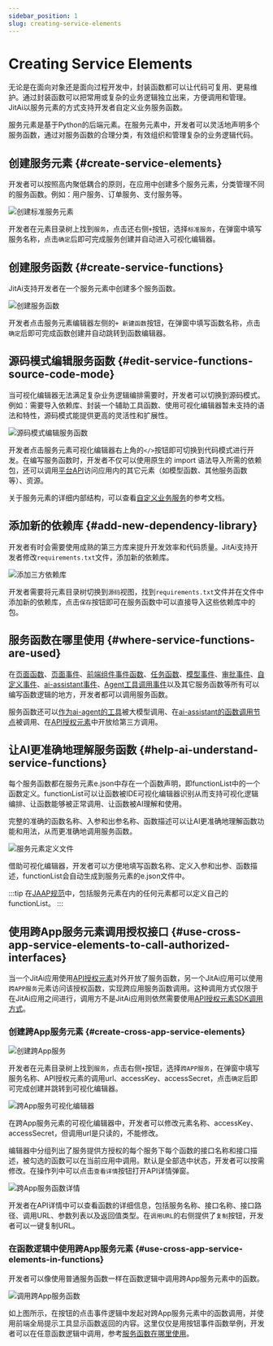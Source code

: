 ```yaml
---
sidebar_position: 1
slug: creating-service-elements
---
```


# Creating Service Elements
无论是在面向对象还是面向过程开发中，封装函数都可以让代码可复用、更易维护。通过封装函数可以把常用或复杂的业务逻辑独立出来，方便调用和管理。JitAi以服务元素的方式支持开发者自定义业务服务函数。

服务元素是基于Python的后端元素。在服务元素中，开发者可以灵活地声明多个服务函数，通过对服务函数的合理分类，有效组织和管理复杂的业务逻辑代码。

## 创建服务元素 {#create-service-elements}
开发者可以按照高内聚低耦合的原则，在应用中创建多个服务元素，分类管理不同的服务函数。例如：用户服务、订单服务、支付服务等。

![创建标准服务元素](./img/create-standard-service-element.gif)

开发者在元素目录树上找到`服务`，点击还右侧`+`按钮，选择`标准服务`，在弹窗中填写服务名称，点击`确定`后即可完成服务创建并自动进入可视化编辑器。

## 创建服务函数 {#create-service-functions}
JitAi支持开发者在一个服务元素中创建多个服务函数。

![创建服务函数](./img/create-service-function.gif)

开发者点击服务元素编辑器左侧的`+ 新建函数`按钮，在弹窗中填写函数名称，点击`确定`后即可完成函数创建并自动跳转到函数编辑器。

## 源码模式编辑服务函数 {#edit-service-functions-source-code-mode}
当可视化编辑器无法满足复杂业务逻辑编排需要时，开发者可以切换到源码模式。例如：需要导入依赖库、封装一个辅助工具函数、使用可视化编辑器暂未支持的语法和特性，源码模式能提供更高的灵活性和扩展性。

![源码模式编辑服务函数](./img/source-code-mode-edit-service-function.png)

开发者点击服务元素可视化编辑器右上角的`</>`按钮即可切换到代码模式进行开发。在编写服务函数时，开发者不仅可以使用原生的 import 语法导入所需的依赖包，还可以调用[平台API](../../reference/runtime-platform/backend)访问应用内的其它元素（如模型函数、其他服务函数等）、资源。

关于服务元素的详细内部结构，可以查看[自定义业务服务](../../reference/framework/JitService/custom-business-service)的参考文档。

## 添加新的依赖库 {#add-new-dependency-library}
开发者有时会需要使用成熟的第三方库来提升开发效率和代码质量。JitAi支持开发者修改`requirements.txt`文件，添加新的依赖库。

![添加三方依赖库](./img/add-third-party-dependencies.gif)

开发者需要将元素目录树切换到`源码`视图，找到`requirements.txt`文件并在文件中添加新的依赖库，点击`保存`按钮即可在服务函数中可以直接导入这些依赖库中的包。

## 服务函数在哪里使用 {#where-service-functions-are-used}
在[页面函数](../shell-and-page/component-based-page-development#page-functions)、[页面事件](../shell-and-page/component-based-page-development#page-events)、[前端组件事件函数](../shell-and-page/component-based-page-development#event-panel)、[任务函数](./background-tasks#task-execution-function-development)、[模型事件](./event-handling#model-events)、[审批事件](./event-handling#approval-events)、[自定义事件](./event-handling#custom-events)、[ai-assistant事件](./event-handling#ai-assistant-events)、[Agent工具调用事件](./event-handling#agent-tool-call-events)以及其它服务函数等所有可以编写函数逻辑的地方，开发者都可以调用服务函数。

服务函数还可以[作为ai-agent的工具](../ai-agent/create-ai-agent#agent-calling-service-functions)被大模型调用、在[ai-assistant的函数调用节点](../ai-assitant/create-ai-assistant#function-call)被调用、在[API授权元素](../api-exposure/api-authorization)中开放给第三方调用。

## 让AI更准确地理解服务函数 {#help-ai-understand-service-functions}
每个服务函数都在服务元素e.json中存在一个函数声明，即functionList中的一个函数定义。functionList可以让函数被IDE可视化编辑器识别从而支持可视化逻辑编排、让函数能够被正常调用、让函数被AI理解和使用。

完整的准确的函数名称、入参和出参名称、函数描述可以让AI更准确地理解函数功能和用法，从而更准确地调用服务函数。

![服务元素定义文件](./img/service-element-definition-file.png)

借助可视化编辑器，开发者可以方便地填写函数名称、定义入参和出参、函数描述，functionList会自动生成到服务元素的e.json文件中。

:::tip
在[JAAP规范](../../reference/runtime-platform/JAAP)中，包括服务元素在内的任何元素都可以定义自己的functionList。
:::

## 使用跨App服务元素调用授权接口 {#use-cross-app-service-elements-to-call-authorized-interfaces} 
当一个JitAi应用使用[API授权元素](../api-exposure/api-authorization)对外开放了服务函数，另一个JitAi应用可以使用`跨APP服务`元素访问该授权函数，实现跨应用服务函数调用。这种调用方式仅限于在JitAi应用之间进行，调用方不是JitAi应用则依然需要使用[API授权元素SDK调用方式](../api-exposure/using-sdk-to-call-authorized-element-apis.md)。

### 创建跨App服务元素 {#create-cross-app-service-elements}
![创建跨App服务](./img/create-cross-app-service.gif)

开发者在元素目录树上找到`服务`，点击右侧`+`按钮，选择`跨APP服务`，在弹窗中填写服务名称、API授权元素的调用url、accessKey、accessSecret，点击`确定`后即可完成创建并跳转到可视化编辑器。

![跨App服务可视化编辑器](./img/cross-app-service-visual-editor.png)

在跨App服务元素的可视化编辑器中，开发者可以修改元素名称、accessKey、accessSecret，但调用url是只读的，不能修改。

编辑器中分组列出了服务提供方授权的每个服务下每个函数的接口名称和接口描述，被勾选的函数可以在当前应用中调用。默认是全部选中状态，开发者可以按需修改。在操作列中可以点击`查看详情`按钮打开API详情弹窗。

![跨App服务函数详情](./img/cross-app-service-function-details.png)

开发者在API详情中可以查看函数的详细信息，包括服务名称、接口名称、接口路径、调用URL、参数列表以及返回值类型。在`调用URL`的右侧提供了`复制`按钮，开发者可以一键复制URL。

### 在函数逻辑中使用跨App服务元素 {#use-cross-app-service-elements-in-functions}
开发者可以像使用普通服务函数一样在函数逻辑中调用跨App服务元素中的函数。

![调用跨App服务函数](./img/call-cross-app-service-function.gif)

如上图所示，在按钮的点击事件逻辑中发起对跨App服务元素中的函数调用，并使用前端全局提示工具显示函数返回的内容。这里仅仅是用按钮事件函数举例，开发者可以在任意函数逻辑中调用，参考[服务函数在哪里使用](#where-service-functions-are-used)。

